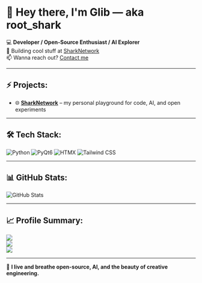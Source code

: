 # 👋 Hey there, I'm Glib — aka root_shark

💻 **Developer / Open-Source Enthusiast / AI Explorer**  
🚀 Building cool stuff at [SharkNetwork](https://rootshark.dev)  
📫 Wanna reach out? [Contact me](https://rootshark.dev)

---

## ⚡ Projects:
- 🌐 **[SharkNetwork](https://rootshark.dev)** – my personal playground for code, AI, and open experiments

---

## 🛠 Tech Stack:
![Python](https://img.shields.io/badge/Python-3776AB?style=for-the-badge&logo=python&logoColor=white)
![PyQt6](https://img.shields.io/badge/PyQt6-41CD52?style=for-the-badge&logo=qt&logoColor=white)
![HTMX](https://img.shields.io/badge/HTMX-0C1A30?style=for-the-badge&logo=htmx&logoColor=white)
![Tailwind CSS](https://img.shields.io/badge/TailwindCSS-38B2AC?style=for-the-badge&logo=tailwind-css&logoColor=white)

---

## 📊 GitHub Stats:
![GitHub Stats](https://github-readme-stats.vercel.app/api?username=GlibShark&show_icons=true&theme=tokyonight)

---

## 📈 Profile Summary:
[![](https://github-profile-summary-cards.vercel.app/api/cards/profile-details?username=GlibShark&theme=tokyonight)](https://github.com/GlibShark)  
[![](https://github-profile-summary-cards.vercel.app/api/cards/repos-per-language?username=GlibShark&theme=tokyonight)](https://github.com/GlibShark)  
[![](https://github-profile-summary-cards.vercel.app/api/cards/most-commit-language?username=GlibShark&theme=tokyonight)](https://github.com/GlibShark)

---

🚀 **I live and breathe open-source, AI, and the beauty of creative engineering.**
